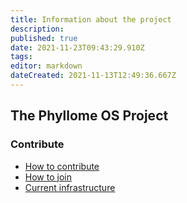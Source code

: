 ```yaml
---
title: Information about the project
description: 
published: true
date: 2021-11-23T09:43:29.910Z
tags: 
editor: markdown
dateCreated: 2021-11-13T12:49:36.667Z
---
```


## The Phyllome OS Project

### Contribute

* [How to contribute](/project/contribute)
* [How to join](/project/join)
* [Current infrastructure](/project/infrastructure)